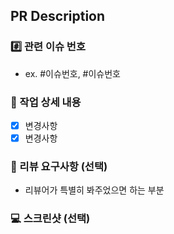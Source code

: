 ## PR Description
 
### #️⃣ 관련 이슈 번호

- ex. #이슈번호, #이슈번호
  
### 📑 작업 상세 내용
  
- [x] 변경사항
- [x] 변경사항
  
### 🔎 리뷰 요구사항 (선택)

- 리뷰어가 특별히 봐주었으면 하는 부분
  
### 💻 스크린샷 (선택)
